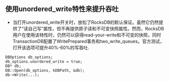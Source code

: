 ## 使用unordered_write特性来提升吞吐 
- 当打开unordered_write开关时，放松了RocksDB的默认保证。虽然它仍然提供了“读自己写”属性，但不再提供原子读和不可变快照属性。然而，RocksDB用户在使用该特性时，仍然可以获得read-your-write和不可变的快照，同时TransactionDB配置了WritePrepared事务和two_write_queues。官方测试，打开该选项可提升40%-60%的写吞吐.
```
DBOptions db_options;
db_options.unordered_write = true;
DB* db;
DB::Open(db_options, kDBPath, &db);
db->Write(...);
```
